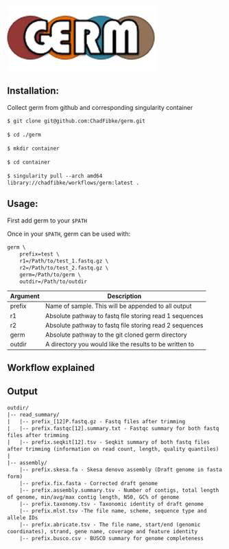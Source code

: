 ![germ_logo](https://github.com/ChadFibke/germ/blob/main/imgs/germ.png)

## Installation:

Collect germ from github and corresponding singularity container

```
$ git clone git@github.com:ChadFibke/germ.git

$ cd ./germ

$ mkdir container

$ cd container

$ singularity pull --arch amd64 library://chadfibke/workflows/germ:latest .
```

## Usage:
First add germ to your `$PATH`

Once in your `$PATH`, germ can be used with:
```
germ \
    prefix=test \
    r1=/Path/to/test_1.fastq.gz \
    r2=/Path/to/test_2.fastq.gz \
    germ=/Path/to/germ \
    outdir=/Path/to/outdir
```

| Argument | Description |
| ----------- | ----------- |
| prefix | Name of sample. This will be appended to all output |
| r1 | Absolute pathway to fastq file storing read 1 sequences |
| r2 | Absolute pathway to fastq file storing read 2 sequences |
| germ | Absolute pathway to the git cloned germ directory |
| outdir | A directory you would like the results to be written to |

## Workflow explained

## Output

```
outdir/
|-- read_summary/
|   |-- prefix_[12]P.fastq.gz - Fastq files after trimming
|   |-- prefix.fastqc[12].summary.txt - Fastqc summary for both fastq files after trimming
|   |-- prefix.seqkit[12].tsv - Seqkit summary of both fastq files after trimming (information on read count, length, quality quantiles)
|
|-- assembly/
    |-- prefix.skesa.fa - Skesa denovo assembly (Draft genome in fasta form)
    |-- prefix.fix.fasta - Corrected draft genome
    |-- prefix.assembly.summary.tsv - Number of contigs, total length of genome, min/avg/max contig length, N50, GC% of genome
    |-- prefix.taxonomy.tsv - Taxonomic identity of draft genome
    |-- prefix.mlst.tsv -The file name, scheme, sequence type and allele IDs
    |-- prefix.abricate.tsv - The file name, start/end (genomic coordinates), strand, gene name, coverage and feature identity
    |-- prefix.busco.csv - BUSCO summary for genome completeness     
```

